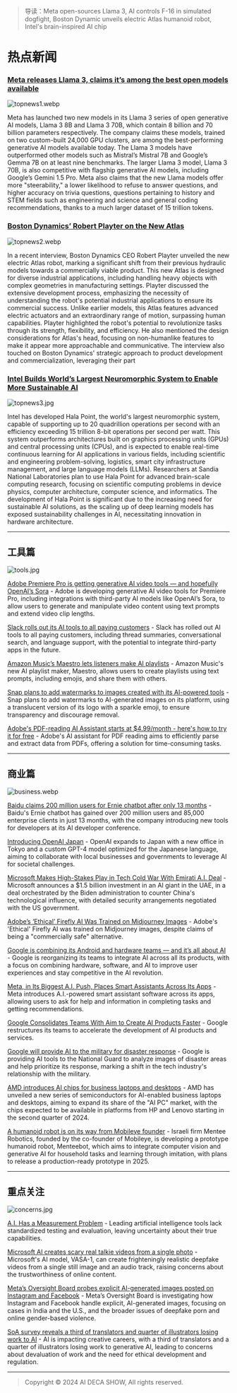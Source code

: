 > 导读：Meta open-sources Llama 3, AI controls F-16 in simulated dogfight, Boston Dynamic unveils electric Atlas humanoid robot, Intel's brain-inspired AI chip

# 热点新闻

### [Meta releases Llama 3, claims it’s among the best open models available](https://techcrunch.com/2024/04/18/meta-releases-llama-3-claims-its-among-the-best-open-models-available/)

![topnews1.webp](https://img2.imgtp.com/2024/04/28/BnsqZSLI.webp)

Meta has launched two new models in its Llama 3 series of open generative AI models, Llama 3 8B and Llama 3 70B, which contain 8 billion and 70 billion parameters respectively. The company claims these models, trained on two custom-built 24,000 GPU clusters, are among the best-performing generative AI models available today. The Llama 3 models have outperformed other models such as Mistral’s Mistral 7B and Google’s Gemma 7B on at least nine benchmarks. The larger Llama 3 model, Llama 3 70B, is also competitive with flagship generative AI models, including Google’s Gemini 1.5 Pro. Meta also claims that the new Llama models offer more "steerability," a lower likelihood to refuse to answer questions, and higher accuracy on trivia questions, questions pertaining to history and STEM fields such as engineering and science and general coding recommendations, thanks to a much larger dataset of 15 trillion tokens.


### [Boston Dynamics’ Robert Playter on the New Atlas](https://spectrum.ieee.org/atlas-humanoid-robot-ceo-interview)

![topnews2.webp](https://img2.imgtp.com/2024/04/28/5fmFHIw5.webp)

In a recent interview, Boston Dynamics CEO Robert Playter unveiled the new electric Atlas robot, marking a significant shift from their previous hydraulic models towards a commercially viable product. This new Atlas is designed for diverse industrial applications, including handling heavy objects with complex geometries in manufacturing settings. Playter discussed the extensive development process, emphasizing the necessity of understanding the robot's potential industrial applications to ensure its commercial success. Unlike earlier models, this Atlas features advanced electric actuators and an extraordinary range of motion, surpassing human capabilities. Playter highlighted the robot's potential to revolutionize tasks through its strength, flexibility, and efficiency. He also mentioned the design considerations for Atlas's head, focusing on non-humanlike features to make it appear more approachable and communicative. The interview also touched on Boston Dynamics' strategic approach to product development and commercialization, leveraging their part


### [Intel Builds World’s Largest Neuromorphic System to Enable More Sustainable AI](https://www.intel.com/content/www/us/en/newsroom/news/intel-builds-worlds-largest-neuromorphic-system.html#gs.8ahyp2)

![topnews3.jpg](https://img2.imgtp.com/2024/04/28/rMFiXTrf.jpg)

Intel has developed Hala Point, the world's largest neuromorphic system, capable of supporting up to 20 quadrillion operations per second with an efficiency exceeding 15 trillion 8-bit operations per second per watt. This system outperforms architectures built on graphics processing units (GPUs) and central processing units (CPUs), and is expected to enable real-time continuous learning for AI applications in various fields, including scientific and engineering problem-solving, logistics, smart city infrastructure management, and large language models (LLMs). Researchers at Sandia National Laboratories plan to use Hala Point for advanced brain-scale computing research, focusing on scientific computing problems in device physics, computer architecture, computer science, and informatics. The development of Hala Point is significant due to the increasing need for sustainable AI solutions, as the scaling up of deep learning models has exposed sustainability challenges in AI, necessitating innovation in hardware architecture.


---
## 工具篇

![tools.jpg](https://img2.imgtp.com/2024/04/28/XUryfblV.jpg)

[Adobe Premiere Pro is getting generative AI video tools — and hopefully OpenAI’s Sora](https://www.theverge.com/2024/4/15/24130804/adobe-premiere-pro-firefly-video-generative-ai-openai-sora) - Adobe is developing generative AI video tools for Premiere Pro, including integrations with third-party AI models like OpenAI’s Sora, to allow users to generate and manipulate video content using text prompts and extend video clip lengths.

[Slack rolls out its AI tools to all paying customers](https://www.engadget.com/slack-rolls-out-its-ai-tools-to-all-paying-customers-120045296.html) - Slack has rolled out AI tools to all paying customers, including thread summaries, conversational search, and language support, with the potential to integrate third-party apps in the future.

[Amazon Music’s Maestro lets listeners make AI playlists](https://www.theverge.com/2024/4/16/24132129/amazon-music-maestro-ai-playlist-prompts) - Amazon Music's new AI playlist maker, Maestro, allows users to create playlists using text prompts, including emojis, and share them with others.

[Snap plans to add watermarks to images created with its AI-powered tools](https://techcrunch.com/2024/04/17/snap-plans-to-add-watermarks-to-images-created-with-its-ai-powered-tools/) - Snap plans to add watermarks to AI-generated images on its platform, using a translucent version of its logo with a sparkle emoji, to ensure transparency and discourage removal.

[Adobe's PDF-reading AI Assistant starts at $4.99/month - here's how to try it for free](https://www.zdnet.com/article/adobes-pdf-reading-ai-assistant-starts-at-4-99month-heres-how-to-try-it-for-free/) - Adobe's AI assistant for PDF reading aims to efficiently parse and extract data from PDFs, offering a solution for time-consuming tasks.


---
## 商业篇

![business.webp](https://img2.imgtp.com/2024/04/28/aN5u7taE.webp)

[Baidu claims 200 million users for Ernie chatbot after only 13 months](https://www.scmp.com/tech/tech-trends/article/3259205/baidu-claims-200-million-users-ernie-chatbot-sign-generative-ai-investments-are-paying) - Baidu's Ernie chatbot has gained over 200 million users and 85,000 enterprise clients in just 13 months, with the company introducing new tools for developers at its AI developer conference.

[Introducing OpenAI Japan](https://openai.com/blog/introducing-openai-japan) - OpenAI expands to Japan with a new office in Tokyo and a custom GPT-4 model optimized for the Japanese language, aiming to collaborate with local businesses and governments to leverage AI for societal challenges.

[Microsoft Makes High-Stakes Play in Tech Cold War With Emirati A.I. Deal](https://www.nytimes.com/2024/04/16/technology/microsoft-g42-uae-ai.html) - Microsoft announces a $1.5 billion investment in an AI giant in the UAE, in a deal orchestrated by the Biden administration to counter China's technological influence, with detailed security arrangements negotiated with the US government.

[Adobe’s ‘Ethical’ Firefly AI Was Trained on Midjourney Images](https://www.bloomberg.com/news/articles/2024-04-12/adobe-s-ai-firefly-used-ai-generated-images-from-rivals-for-training) - Adobe's 'Ethical' Firefly AI was trained on Midjourney images, despite claims of being a "commercially safe" alternative.

[Google is combining its Android and hardware teams — and it’s all about AI](https://www.theverge.com/2024/4/18/24133881/google-android-pixel-teams-reorg-rick-osterloh) - Google is reorganizing its teams to integrate AI across all its products, with a focus on combining hardware, software, and AI to improve user experiences and stay competitive in the AI revolution.

[Meta, in Its Biggest A.I. Push, Places Smart Assistants Across Its Apps](https://www.nytimes.com/2024/04/18/technology/meta-ai-assistant-push.html) - Meta introduces A.I.-powered smart assistant software across its apps, allowing users to ask for help and information in completing tasks and getting recommendations.

[Google Consolidates Teams With Aim to Create AI Products Faster](https://www.bloomberg.com/news/articles/2024-04-18/google-consolidates-teams-with-aim-to-create-ai-products-faster) - Google restructures its teams to accelerate the development of AI products and services.

[Google will provide AI to the military for disaster response](https://www.washingtonpost.com/technology/2024/04/17/google-x-bellwether-national-guard-disasters/) - Google is providing AI tools to the National Guard to analyze images of disaster areas and help prioritize its response, marking a shift in the tech industry's relationship with the military.

[AMD introduces AI chips for business laptops and desktops](https://finance.yahoo.com/news/amd-introduces-ai-chips-business-133221908.html) - AMD has unveiled a new series of semiconductors for AI-enabled business laptops and desktops, aiming to expand its share of the "AI PC" market, with the chips expected to be available in platforms from HP and Lenovo starting in the second quarter of 2024.

[A humanoid robot is on its way from Mobileye founder](https://techcrunch.com/2024/04/17/a-humanoid-robot-is-on-its-way-from-mobileye-founder/) - Israeli firm Mentee Robotics, founded by the co-founder of Mobileye, is developing a prototype humanoid robot, Menteebot, which aims to integrate computer vision and generative AI for household tasks and learning through imitation, with plans to release a production-ready prototype in 2025.


---
## 重点关注

![concerns.jpg](https://img2.imgtp.com/2024/04/28/yK8SSnzO.jpg)

[A.I. Has a Measurement Problem](https://www.nytimes.com/2024/04/15/technology/ai-models-measurement.html) - Leading artificial intelligence tools lack standardized testing and evaluation, leaving uncertainty about their true capabilities.

[Microsoft AI creates scary real talkie videos from a single photo](https://newatlas.com/technology/microsoft-vasa1-ai-video-audio-photo/) - Microsoft's AI model, VASA-1, can create frighteningly realistic deepfake videos from a single still image and an audio track, raising concerns about the trustworthiness of online content.

[Meta’s Oversight Board probes explicit AI-generated images posted on Instagram and Facebook](https://techcrunch.com/2024/04/16/metas-oversight-board-probes-explicit-ai-generated-images-posted-on-instagram-and-facebook/) - Meta’s Oversight Board is investigating how Instagram and Facebook handle explicit, AI-generated images, focusing on cases in India and the U.S., and the broader issues of deepfake porn and online gender-based violence.

[SoA survey reveals a third of translators and quarter of illustrators losing work to AI](https://www2.societyofauthors.org/2024/04/11/soa-survey-reveals-a-third-of-translators-and-quarter-of-illustrators-losing-work-to-ai/) - AI is impacting creative careers, with a third of translators and a quarter of illustrators losing work to generative AI, leading to concerns about devaluation of work and the need for ethical development and regulation.


---
> Copyright © 2024 AI DECA SHOW, All rights reserved.
